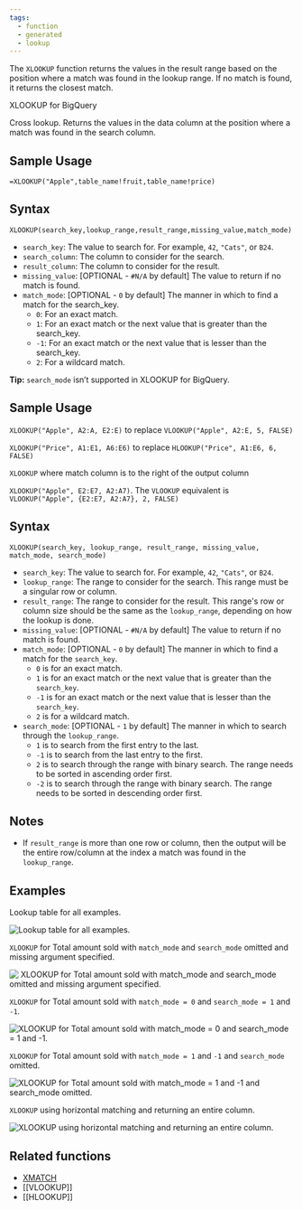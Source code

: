 ```yaml
---
tags:
  - function
  - generated
  - lookup
---
```


The `XLOOKUP` function returns the values in the result range based on the position where a match was found in the lookup range. If no match is found, it returns the closest match.

XLOOKUP for BigQuery

Cross lookup. Returns the values in the data column at the position where a match was found in the search column.

Sample Usage
------------

`=XLOOKUP("Apple",table_name!fruit,table_name!price)`

Syntax
------

`XLOOKUP(search_key,lookup_range,result_range,missing_value,match_mode)`

* `search_key`: The value to search for. For example, `42`, `"Cats"`, or `B24`.
* `search_column`: The column to consider for the search.
* `result_column`: The column to consider for the result.
* `missing_value`: [OPTIONAL - `#N/A` by default] The value to return if no match is found.
* `match_mode`: [OPTIONAL - `0` by default] The manner in which to find a match for the search\_key.
  + `0`: For an exact match.
  + `1`: For an exact match or the next value that is greater than the search\_key.
  + `-1`: For an exact match or the next value that is lesser than the search\_key.
  + `2`: For a wildcard match.

**Tip:** `search_mode` isn’t supported in XLOOKUP for BigQuery.

Sample Usage
------------

`XLOOKUP("Apple", A2:A, E2:E)` to replace `VLOOKUP("Apple", A2:E, 5, FALSE)`

`XLOOKUP("Price", A1:E1, A6:E6)` to replace `HLOOKUP("Price", A1:E6, 6, FALSE)`

`XLOOKUP` where match column is to the right of the output column

`XLOOKUP("Apple", E2:E7, A2:A7)`. The `VLOOKUP` equivalent is `VLOOKUP("Apple", {E2:E7, A2:A7}, 2, FALSE)`

Syntax
------

`XLOOKUP(search_key, lookup_range, result_range, missing_value, match_mode, search_mode)`

* `search_key`: The value to search for. For example, `42`, `"Cats"`, or `B24`.
* `lookup_range`: The range to consider for the search. This range must be a singular row or column.
* `result_range`: The range to consider for the result. This range's row or column size should be the same as the `lookup_range`, depending on how the lookup is done.
* `missing_value`: [OPTIONAL - `#N/A` by default] The value to return if no match is found.
* `match_mode`: [OPTIONAL - `0` by default] The manner in which to find a match for the `search_key`.
  + `0` is for an exact match.
  + `1` is for an exact match or the next value that is greater than the `search_key`.
  + `-1` is for an exact match or the next value that is lesser than the `search_key`.
  + `2` is for a wildcard match.
* `search_mode`: [OPTIONAL - `1` by default] The manner in which to search through the `lookup_range`.
  + `1` is to search from the first entry to the last.
  + `-1` is to search from the last entry to the first.
  + `2` is to search through the range with binary search. The range needs to be sorted in ascending order first.
  + `-2` is to search through the range with binary search. The range needs to be sorted in descending order first.

Notes
-----

* If `result_range` is more than one row or column, then the output will be the entire row/column at the index a match was found in the `lookup_range`.

Examples
--------

Lookup table for all examples.

![Lookup table for all examples.](https://storage.googleapis.com/support-kms-prod/gwbw9iVUkIIBXCVrFOfGi7jVURXO06F1py5I)

`XLOOKUP` for Total amount sold with `match_mode` and `search_mode` omitted and missing argument specified.

![ XLOOKUP for Total amount sold with match_mode and search_mode omitted and missing argument specified.](https://storage.googleapis.com/support-kms-prod/eXD0h238vuMU7T8oKUpECoFDhmIB8JRt0h3o)

`XLOOKUP` for Total amount sold with `match_mode = 0` and `search_mode = 1` and `-1`.

![XLOOKUP for Total amount sold with match_mode = 0 and search_mode = 1 and -1.](https://storage.googleapis.com/support-kms-prod/TzBBb4raG2NvH6b6sno2EvS8jMTYNP6K2b0r)

`XLOOKUP` for Total amount sold with `match_mode = 1` and `-1` and `search_mode` omitted.

![XLOOKUP for Total amount sold with match_mode = 1 and -1 and search_mode omitted.](https://storage.googleapis.com/support-kms-prod/LqM9o8otebX5DYQJYNClZHP3yJdreMx4M25v)

`XLOOKUP` using horizontal matching and returning an entire column.

![XLOOKUP using horizontal matching and returning an entire column.](https://storage.googleapis.com/support-kms-prod/G8BlNC48EJcPOjAjEUO5SPEcEfsYGuc39apX)

Related functions
-----------------

* [XMATCH](https://support.google.com/docs/answer/12406049)
* [[VLOOKUP]]
* [[HLOOKUP]]